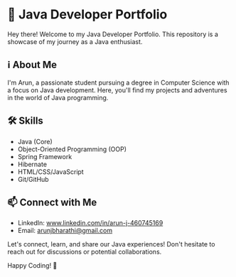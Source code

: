 # 🚀 Java Developer Portfolio

Hey there! Welcome to my Java Developer Portfolio. This repository is a showcase of my journey as a Java enthusiast.

## ℹ️ About Me

I'm Arun, a passionate student pursuing a degree in Computer Science with a focus on Java development. Here, you'll find my projects and adventures in the world of Java programming.

## 🛠️ Skills

- Java (Core)
- Object-Oriented Programming (OOP)
- Spring Framework
- Hibernate
- HTML/CSS/JavaScript
- Git/GitHub



## 📫 Connect with Me

- LinkedIn: www.linkedin.com/in/arun-j-460745169
- Email: arunjbharathi@gmail.com

Let's connect, learn, and share our Java experiences! Don't hesitate to reach out for discussions or potential collaborations.

Happy Coding! 🌟

